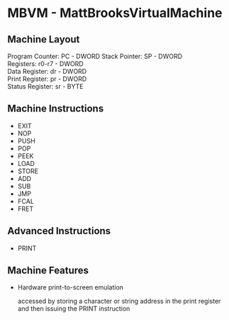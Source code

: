 MBVM - MattBrooksVirtualMachine
===

Machine Layout
---
Program Counter: PC - DWORD 
Stack Pointer: SP - DWORD  
Registers: r0-r7 - DWORD  
Data Register: dr - DWORD  
Print Register: pr - DWORD  
Status Register: sr - BYTE  

Machine Instructions
---
+ EXIT  
+ NOP  
+ PUSH  
+ POP  
+ PEEK  
+ LOAD  
+ STORE  
+ ADD  
+ SUB  
+ JMP  
+ FCAL  
+ FRET

Advanced Instructions
---
+ PRINT

Machine Features
--
+ Hardware print-to-screen emulation

    accessed by storing a character or string address in the print register and then issuing the PRINT instruction